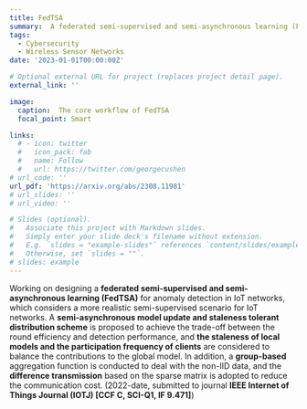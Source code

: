 ```yaml
---
title: FedTSA
summary:  A federated semi-supervised and semi-asynchronous learning (FedTSA) for anomaly detection in IoT networks
tags:
  - Cybersecurity
  - Wireless Sensor Networks
date: '2023-01-01T00:00:00Z'

# Optional external URL for project (replaces project detail page).
external_link: ''

image:
  caption:  The core workflow of FedTSA
  focal_point: Smart

links:
  # - icon: twitter
  #   icon_pack: fab
  #   name: Follow
  #   url: https://twitter.com/georgecushen
# url_code: ''
url_pdf: 'https://arxiv.org/abs/2308.11981'
# url_slides: ''
# url_video: ''

# Slides (optional).
#   Associate this project with Markdown slides.
#   Simply enter your slide deck's filename without extension.
#   E.g. `slides = "example-slides"` references `content/slides/example-slides.md`.
#   Otherwise, set `slides = ""`.
# slides: example
---
```


Working on designing a **federated semi-supervised and semi-asynchronous learning (FedTSA)** for anomaly detection in IoT networks, which considers a more realistic semi-supervised scenario for IoT networks. A **semi-asynchronous model update and staleness tolerant distribution scheme** is proposed to achieve the trade-off between the round efficiency and detection performance, and **the staleness of local models and the participation frequency of clients** are considered to balance the contributions to the global model. In addition, a **group-based** aggregation function is conducted to deal with the non-IID data, and the **difference transmission** based on the sparse matrix is adopted to reduce the communication cost. (2022-date, submitted to journal **IEEE Internet of Things Journal (IOTJ) [CCF C, SCI-Q1, IF 9.471]**)